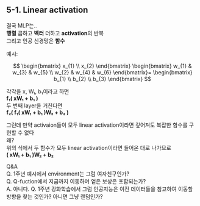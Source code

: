 ## 5-1. Linear activation  
결국 MLP는..  
**행렬** 곱하고 **벡터** 더하고 **activation**의 반복  
그리고 인공 신경망은 **함수**  
  
예시: 

$$
\begin{bmatrix} x_{1} \\ x_{2} \end{bmatrix}
\begin{bmatrix} 
w_{1} & w_{3} & w_{5} \\ 
w_{2} & w_{4} & w_{6} 
\end{bmatrix}=
\begin{bmatrix} b_{1} \\ b_{2} \\ b_{3} \end{bmatrix}
$$

각각을 x, W₁, b₁이라고 하면  
**f₁( xW₁ + b₁ )**  
두 번째 layer을 거친다면  
**f₂( f₁( xW₁ + b₁ )W₂ + b₂ )**  

그런데 만약 activaion들이 모두 linear activation이라면 깊어져도 복잡한 함수를 구현할 수 없다  
왜?  
위의 식에서 두 함수가 모두 linear activation이라면 들어온 대로 나가므로  
**( xW₁ + b₁ )W₂ + b₂**


  
Q&A  
Q. 1주년 예시에서 environment는 그럼 여자친구인가?  
Q. Q-fuction에서 지금까지 이동하며 얻은 보상은 포함되는가?  
A. 아니다.
Q. 1주년 강화학습에서 그럼 인공지능은 이전 데이터들을 참고하여 이동할 방향을 찾는 것인가? 아니면 그냥 랜덤인가?
